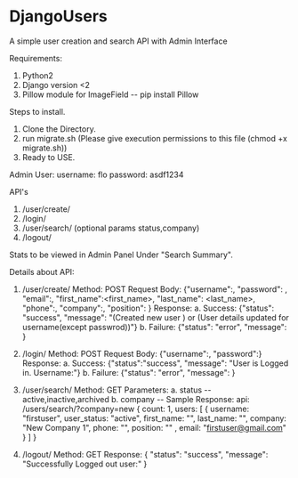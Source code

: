 # DjangoUsers
A simple user creation and search API with Admin Interface

Requirements:

1. Python2
2. Django version <2
3. Pillow module for ImageField -- pip install Pillow

Steps to install.
1. Clone the Directory.
2. run migrate.sh (Please give execution permissions to this file (chmod +x migrate.sh))
3. Ready to USE.

Admin User:
username: flo
password: asdf1234

API's
1. /user/create/
2. /login/
3. /user/search/ (optional params status,company)
4. /logout/

Stats to be viewed in Admin Panel Under "Search Summary".

Details about API:
1. /user/create/
   Method: POST
   Request Body: {"username":<username>, "password": <password>, "email":<email>, "first_name":<first_name>,
                  "last_name": <last_name>, "phone":<phone>, "company":<companyname>, "position": <position>}
   Response:
   a. Success:
      {"status": "success", "message": "(Created new user <username>) or (User details updated for username(except passwrod))"}
   b. Failure:
      {"status": "error", "message": <errorString>}
2. /login/
   Method: POST
   Request Body: {"username":<username>, "password":<password>}
   Response:
   a. Success:
      {"status":"success", "message": "User is Logged in. Username:<username>"}
   b. Failure:
      {"status": "error", "message": <errorString>}
   
3. /user/search/
   Method: GET
   Parameters:
    a. status -- active,inactive,archived
    b. company -- <company name>
   Sample Response:
   api: /users/search/?company=new
   {
    count: 1,
    users: [
      {
        username: "firstuser",
        user_status: "active",
        first_name: "",
        last_name: "",
        company: "New Company 1",
        phone: "",
        position: "" ,
        email: "firstuser@gmail.com"
      }
    ]
   }
 
 4. /logout/
    Method: GET
    Response:
    {
    "status": "success",
    "message": "Successfully Logged out user:<username>"
    }
